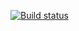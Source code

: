 [![Build status](https://ci.appveyor.com/api/projects/status/whm8pgw0sg4ekv0y?svg=true)](https://ci.appveyor.com/project/trukhachev495/page-object-s)
